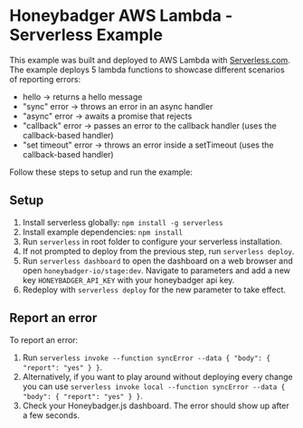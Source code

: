 # Honeybadger AWS Lambda - Serverless Example

This example was built and deployed to AWS Lambda with [Serverless.com](https://serverless.com).
The example deploys 5 lambda functions to showcase different scenarios of reporting errors:
- hello -> returns a hello message
- "sync" error -> throws an error in an async handler
- "async" error -> awaits a promise that rejects
- "callback" error -> passes an error to the callback handler (uses the callback-based handler)
- "set timeout" error -> throws an error inside a setTimeout (uses the callback-based handler)

Follow these steps to setup and run the example:

## Setup

1. Install serverless globally: `npm install -g serverless`
2. Install example dependencies: `npm install`
3. Run `serverless` in root folder to configure your serverless installation.
4. If not prompted to deploy from the previous step, run `serverless deploy`.
5. Run `serverless dashboard` to open the dashboard on a web browser and open `honeybadger-io/stage:dev`. Navigate to parameters and add a new key `HONEYBADGER_API_KEY` with your honeybadger api key.
6. Redeploy with `serverless deploy` for the new parameter to take effect.

## Report an error

To report an error:
1. Run `serverless invoke --function syncError --data { "body": { "report": "yes" } }`.
2. Alternatively, if you want to play around without deploying every change you can use `serverless invoke local --function syncError --data { "body": { "report": "yes" } }`.
6. Check your Honeybadger.js dashboard. The error should show up after a few seconds. 
